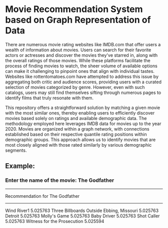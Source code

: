 # Movie Recommendation System based on Graph Representation of Data

There are numerous movie rating websites like IMDB.com that offer users a wealth of information about movies. Users can search for their favorite actors or actresses and discover the movies they've starred in, along with the overall ratings of those movies. While these platforms facilitate the process of finding movies to watch, the sheer volume of available options can make it challenging to pinpoint ones that align with individual tastes. Websites like rottentomatoes.com have attempted to address this issue by aggregating both critic and audience scores, providing users with a curated selection of movies categorized by genre. However, even with such catalogs, users may still find themselves sifting through numerous pages to identify films that truly resonate with them.

This repository offers a straightforward solution by matching a given movie with the most similar ones, thereby enabling users to efficiently discover movies based solely on ratings and available demographic data. The methodology employed here leverages IMDB data for movies up to the year 2020. Movies are organized within a graph network, with connections established based on their respective quantile rating positions within demographic groups. This approach allows us to identify movies that are most closely aligned with those rated similarly by various demographic segments.

## Example:

### Enter the name of the movie: The Godfather
****************************************
 Recommendation for The Godfather 
****************************************
Wind River1                                  5.025763
Three Billboards Outside Ebbing, Missouri    5.025763
Detroit                                      5.025763
Molly's Game                                 5.025763
Baby Driver                                  5.025763
Shot Caller                                  5.025763
Witness for the Prosecution                  5.025594
